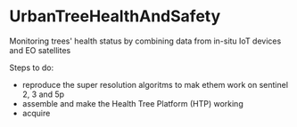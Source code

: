 # UrbanTreeHealthAndSafety
Monitoring trees' health status by combining data from in-situ IoT devices and EO satellites

Steps to do:
- reproduce the super resolution algoritms to mak ethem work on sentinel 2, 3 and 5p
- assemble and make the Health Tree Platform (HTP) working
- acquire 
